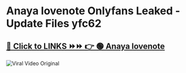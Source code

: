 
 # Anaya lovenote Onlyfans Leaked - Update Files yfc62

## <h2><a href="https://clipsfans.com/Anaya_lovenote&ref=git">🔗 Click to LINKS ⏩⏩ 👉 🟢 Anaya lovenote </a></h2>

<a href="https://clipsfans.com/Anaya_lovenote&ref=git" rel="nofollow" data-target="animated-image.originalLink"><img src="https://i.ibb.co.com/xMMVF88/686577567.gif" alt="Viral Video Original" style="max-width: 100%; display: inline-block;" data-target="animated-image.originalImage"></a>

